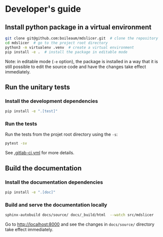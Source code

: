 # Developer's guide

## Install python package in a virtual environment

```bash
git clone git@github.com:boileaum/mdslicer.git  # clone the repository
cd mdslicer  # go to the project root directory
python3 -m virtualenv .venv  # create a virtual environment
pip install -e .  # install the package in editable mode
```

Note: in editable mode (`-e` option), the package is installed in a way that it is still possible to edit the source code and have the changes take effect immediately.

## Run the unitary tests

### Install the development dependencies

```bash
pip install -e ".[test]"
```

### Run the tests

Run the tests from the projet root directory using the `-s`:

```bash
pytest -sv
```

See [.gitlab-ci.yml](https://github.com/boileaum/mdslicer/blob/main/.gitlab-ci.yml) for more details.

## Build the documentation

### Install the documentation dependencies

```bash
pip install -e ".[doc]"
```

### Build and serve the documentation locally

```bash
sphinx-autobuild docs/source/ docs/_build/html  --watch src/mdslicer
```

Go to <http://localhost:8000> and see the changes in `docs/source/` directory take effect immediately.

